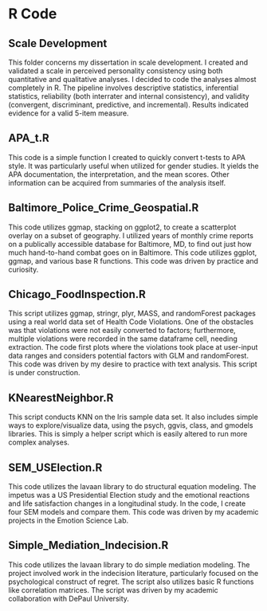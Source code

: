 # R Code
## Scale Development
This folder concerns my dissertation in scale development.  I created and validated a scale in perceived personality consistency using both quantitative and qualitative analyses.  I decided to code the analyses almost completely in R.  The pipeline involves descriptive statistics, inferential statistics, reliability (both interrater and internal consistency), and validity (convergent, discriminant, predictive, and incremental).  Results indicated evidence for a valid 5-item measure.

## APA_t.R
This code is a simple function I created to quickly convert t-tests to APA style.  It was particularly useful when utilized for gender studies.  It yields the APA documentation, the interpretation, and the mean scores.  Other information can be acquired from summaries of the analysis itself.

## Baltimore_Police_Crime_Geospatial.R
This code utilizes ggmap, stacking on ggplot2, to create a scatterplot overlay on a subset of geography.  I utilized years of monthly crime reports on a publically accessible database for Baltimore, MD, to find out just how much hand-to-hand combat goes on in Baltimore.  This code utilizes ggplot, ggmap, and various base R functions.  This code was driven by practice and curiosity.

## Chicago_FoodInspection.R
This script utilizes ggmap, stringr, plyr, MASS, and randomForest packages using a real world data set of Health Code Violations.  One of the obstacles was that violations were not easily converted to factors; furthermore, multiple violations were recorded in the same dataframe cell, needing extraction. The code first plots where the violations took place at user-input data ranges and considers potential factors with GLM and randomForest.  This code was driven by my desire to practice with text analysis.  This script is under construction.

## KNearestNeighbor.R
This script conducts KNN on the Iris sample data set.  It also includes simple ways to explore/visualize data, using the psych, ggvis, class, and gmodels libraries.  This is simply a helper script which is easily altered to run more complex analyses.

## SEM_USElection.R
This code utilizes the lavaan library to do structural equation modeling.  The impetus was a US Presidential Election study and the emotional reactions and life satisfaction changes in a longitudinal study.  In the code, I create four SEM models and compare them. This code was driven by my academic projects in the Emotion Science Lab.

## Simple_Mediation_Indecision.R
This code utilizes the lavaan library to do simple mediation modeling.  The project involved work in the indecision literature, particularly focused on the psychological construct of regret.  The script also utilizes basic R functions like correlation matrices.  The script was driven by my academic collaboration with DePaul University.